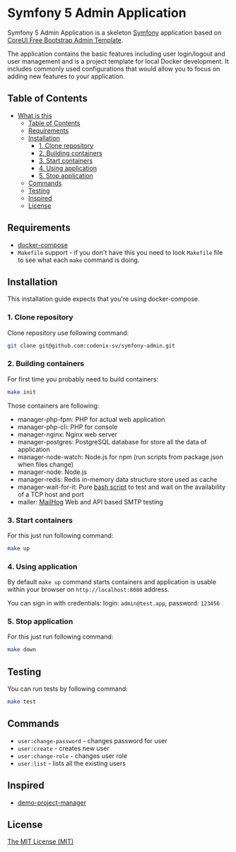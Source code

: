# Symfony 5 Admin Application

Symfony 5 Admin Application is a skeleton [Symfony](https://symfony.com/) application 
based on [CoreUI Free Bootstrap Admin Template](https://github.com/coreui/coreui-free-bootstrap-admin-template).

The application contains the basic features including user login/logout and user management and is a project template for local Docker development. 
It includes commonly used configurations that would allow you to focus on adding new features to your application.

## Table of Contents

* [What is this](#symfony-5-admin-application)
  * [Table of Contents](#table-of-contents)
  * [Requirements](#requirements)
  * [Installation](#installation)
    * [1. Clone repository](#1-clone-repository)
    * [2. Building containers](#2-building-containers)
    * [3. Start containers](#3-start-containers)
    * [4. Using application](#4-using-application)
    * [5. Stop application](#5-stop-application)
  * [Commands](#commands)    
  * [Testing](#testing)
  * [Inspired](#inspired)
  * [License](#license)

## Requirements

* [docker-compose](https://docs.docker.com/compose/install/)
* `Makefile` support - if you don't have this you need to look `Makefile` file
  to see what each `make` command is doing.
  
## Installation

This installation guide expects that you're using docker-compose.

### 1. Clone repository

Clone repository use following command:

```bash
git clone git@github.com:codenix-sv/symfony-admin.git
```

### 2. Building containers

For first time you probably need to build containers:

```bash
make init
```

Those containers are following:

* manager-php-fpm: PHP for actual web application
* manager-php-cli: PHP for console
* manager-nginx: Nginx web server
* manager-postgres: PostgreSQL database for store all the data of application
* manager-node-watch: Node.js for npm (run scripts from package.json when files change)
* manager-node: Node.js
* manager-redis: Redis in-memory data structure store used as cache
* manager-wait-for-it: Pure [bash script](https://github.com/vishnubob/wait-for-it) to test and wait on the availability of a TCP host and port
* mailer: [MailHog](https://github.com/mailhog/MailHog) Web and API based SMTP testing

### 3. Start containers

For this just run following command:

```bash
make up
```

### 4. Using application

By default `make up` command starts containers and application is usable within your browser on `http://localhost:8080` address.

You can sign in with credentials: login: `admin@test.app`, password: `123456`

### 5. Stop application
For this just run following command:

```bash
make down
```

## Testing

You can run tests by following command:

```bash
make test
```

## Commands
* `user:change-password` - changes password for user
* `user:create` - creates new user
* `user:change-role` - changes user role
* `user:list` - lists all the existing users

## Inspired

* [demo-project-manager](https://github.com/ElisDN/demo-project-manager)

## License

[The MIT License (MIT)](LICENSE)